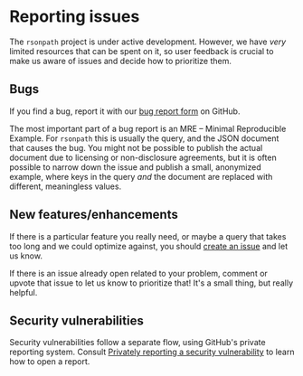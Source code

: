 # Reporting issues

The `rsonpath` project is under active development.
However, we have _very_ limited resources that can be spent on it,
so user feedback is crucial to make us aware of issues and decide
how to prioritize them.

## Bugs

If you find a bug, report it with our
[bug report form](https://github.com/V0ldek/rsonpath/issues/new?assignees=&labels=type%3A+bug&projects=&template=bug_report.yml)
on GitHub.

The most important part of a bug report is an MRE &ndash; Minimal Reproducible Example.
For `rsonpath` this is usually the query, and the JSON document that causes the bug.
You might not be possible to publish the actual document due to licensing
or non-disclosure agreements, but it is often possible to narrow down the issue
and publish a small, anonymized example, where keys in the query _and_ the document
are replaced with different, meaningless values.

## New features/enhancements

If there is a particular feature you really need,
or maybe a query that takes too long and we could optimize against,
you should [create an issue](https://github.com/V0ldek/rsonpath/issues/new?assignees=&labels=type%3A+feature&projects=&template=feature_request.md&title=)
and let us know.

If there is an issue already open related to your problem,
comment or upvote that issue to let us know to prioritize that!
It's a small thing, but really helpful.

## Security vulnerabilities

Security vulnerabilities follow a separate flow, using GitHub's private reporting
system. Consult [Privately reporting a security vulnerability](https://docs.github.com/en/code-security/security-advisories/guidance-on-reporting-and-writing/privately-reporting-a-security-vulnerability) to learn how to open a report.
